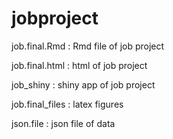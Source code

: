 # jobproject

job.final.Rmd : Rmd file of job project

job.final.html : html of job project

job_shiny : shiny app of job project

job.final_files : latex figures

json.file : json file of data
